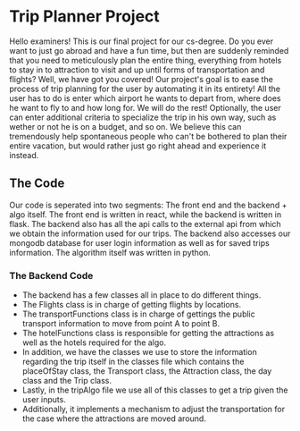 # Trip Planner Project
Hello examiners! This is our final project for our cs-degree.
Do you ever want to just go abroad and have a fun time, but then are suddenly reminded that you need to meticulously plan the entire thing, everything from hotels to stay in to attraction to visit and up until forms of transportation and flights?
Well, we have got you covered!
Our project's goal is to ease the process of trip planning for the user by automating it in its entirety!
All the user has to do is enter which airport he wants to depart from, where does he want to fly to and how long for. We will do the rest!
Optionally, the user can enter additional criteria to specialize the trip in his own way, such as wether or not he is on a budget, and so on.
We believe this can tremendously help spontaneous people who can't be bothered to plan their entire vacation, but would rather just go right ahead and experience it instead.
## The Code
Our code is seperated into two segments:
The front end and the backend + algo itself.
The front end is written in react, while the backend is written in flask.
The backend also has all the api calls to the external api from which we obtain the information used for our trips.
The backend also accesses our mongodb database for user login information as well as for saved trips information.
The algorithm itself was written in python.
### The Backend Code
* The backend has a few classes all in place to do different things.
* The Flights class is in charge of getting flights by locations.
* The transportFunctions class is in charge of gettings the public transport information to move from point A to point B.
* The hotelFunctions class is responsible for getting the attractions as well as the hotels required for the algo.
* In addition, we have the classes we use to store the information regarding the trip itself in the classes file which contains the placeOfStay class, the Transport class, the Attraction class, the day class and the Trip class.
* Lastly, in the tripAlgo file we use all of this classes to get a trip given the user inputs.
* Additionally, it implements a mechanism to adjust the transportation for the case where the attractions are moved around.
